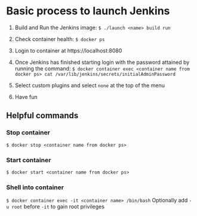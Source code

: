 
# Basic process to launch Jenkins

1. Build and Run the Jenkins image:
`$ ./launch <name> build run`

2. Check container health:
`$ docker ps`

3. Login to container at https://localhost:8080

4. Once Jenkins has finished starting login with the password attained by running the command:
`$ docker container exec <container name from docker ps> cat /var/lib/jenkins/secrets/initialAdminPassword`

5. Select custom plugins and select `none` at the top of the menu

6. Have fun

## Helpful commands

### Stop container
`$ docker stop <container name from docker ps>`

### Start container
`$ docker start <container name from docker ps>`

### Shell into container
`$ docker container exec -it <container name> /bin/bash`
Optionally add `-u root` before `-it` to gain root privileges
